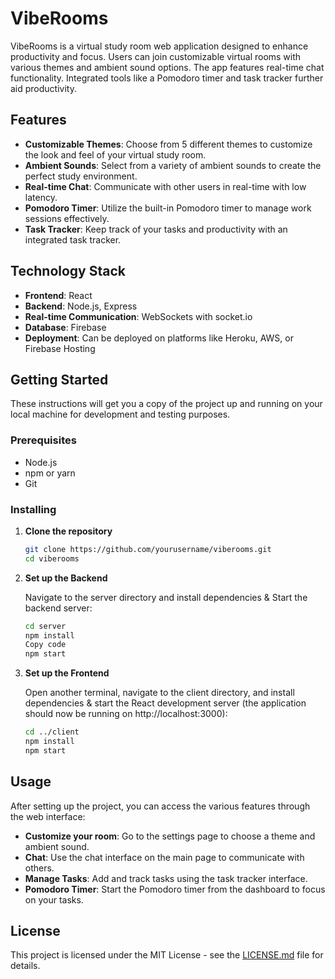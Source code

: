 # VibeRooms

VibeRooms is a virtual study room web application designed to enhance productivity and focus. Users can join customizable virtual rooms with various themes and ambient sound options. The app features real-time chat functionality. Integrated tools like a Pomodoro timer and task tracker further aid productivity.

## Features

- **Customizable Themes**: Choose from 5 different themes to customize the look and feel of your virtual study room.
- **Ambient Sounds**: Select from a variety of ambient sounds to create the perfect study environment.
- **Real-time Chat**: Communicate with other users in real-time with low latency.
- **Pomodoro Timer**: Utilize the built-in Pomodoro timer to manage work sessions effectively.
- **Task Tracker**: Keep track of your tasks and productivity with an integrated task tracker.

## Technology Stack

- **Frontend**: React
- **Backend**: Node.js, Express
- **Real-time Communication**: WebSockets with socket.io
- **Database**: Firebase
- **Deployment**: Can be deployed on platforms like Heroku, AWS, or Firebase Hosting

## Getting Started

These instructions will get you a copy of the project up and running on your local machine for development and testing purposes.

### Prerequisites

- Node.js
- npm or yarn
- Git

### Installing

1. **Clone the repository**

   ```bash
   git clone https://github.com/yourusername/viberooms.git
   cd viberooms

2. **Set up the Backend**

   Navigate to the server directory and install dependencies & Start the backend server:

   ```bash
   cd server
   npm install
   Copy code
   npm start

3. **Set up the Frontend**

   Open another terminal, navigate to the client directory, and install dependencies & start the React development server (the application should now be running on http://localhost:3000):

   ```bash
   cd ../client
   npm install
   npm start

## Usage

After setting up the project, you can access the various features through the web interface:

- **Customize your room**: Go to the settings page to choose a theme and ambient sound.
- **Chat**: Use the chat interface on the main page to communicate with others.
- **Manage Tasks**: Add and track tasks using the task tracker interface.
- **Pomodoro Timer**: Start the Pomodoro timer from the dashboard to focus on your tasks.

## License

This project is licensed under the MIT License - see the [LICENSE.md](LICENSE) file for details.
